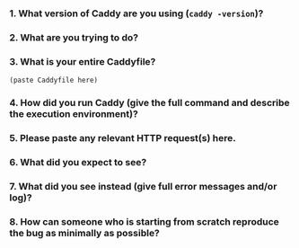 <!--
Are you asking for help with using Caddy? Please use our forum instead: https://caddy.community. If you are filing a bug report, please take a few minutes to carefully answer the following questions. If your issue is not a bug report, you do not need to use this template. Thanks!)
-->

### 1. What version of Caddy are you using (`caddy -version`)?


### 2. What are you trying to do?


### 3. What is your entire Caddyfile?
```text
(paste Caddyfile here)
```

<!--- Please anonymize the hostname and redact your passwords. -->

### 4. How did you run Caddy (give the full command and describe the execution environment)?


### 5. Please paste any relevant HTTP request(s) here.

<!-- Paste curl command, or full HTTP request including headers and body, here. -->


### 6. What did you expect to see?


### 7. What did you see instead (give full error messages and/or log)?


### 8. How can someone who is starting from scratch reproduce the bug as minimally as possible?

